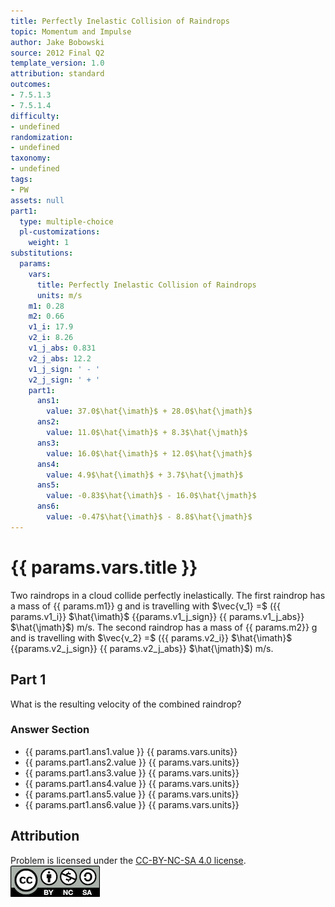 ```yaml
---
title: Perfectly Inelastic Collision of Raindrops
topic: Momentum and Impulse
author: Jake Bobowski
source: 2012 Final Q2
template_version: 1.0
attribution: standard
outcomes:
- 7.5.1.3
- 7.5.1.4
difficulty:
- undefined
randomization:
- undefined
taxonomy:
- undefined
tags:
- PW
assets: null
part1:
  type: multiple-choice
  pl-customizations:
    weight: 1
substitutions:
  params:
    vars:
      title: Perfectly Inelastic Collision of Raindrops
      units: m/s
    m1: 0.28
    m2: 0.66
    v1_i: 17.9
    v2_i: 8.26
    v1_j_abs: 0.831
    v2_j_abs: 12.2
    v1_j_sign: ' - '
    v2_j_sign: ' + '
    part1:
      ans1:
        value: 37.0$\hat{\imath}$ + 28.0$\hat{\jmath}$
      ans2:
        value: 11.0$\hat{\imath}$ + 8.3$\hat{\jmath}$
      ans3:
        value: 16.0$\hat{\imath}$ + 12.0$\hat{\jmath}$
      ans4:
        value: 4.9$\hat{\imath}$ + 3.7$\hat{\jmath}$
      ans5:
        value: -0.83$\hat{\imath}$ - 16.0$\hat{\jmath}$
      ans6:
        value: -0.47$\hat{\imath}$ - 8.8$\hat{\jmath}$
---
```

# {{ params.vars.title }}
Two raindrops in a cloud collide perfectly inelastically. The first raindrop has a mass of {{ params.m1}} g and is travelling with $\vec{v_1} =$ ({{ params.v1_i}} $\hat{\imath}$ {{params.v1_j_sign}} {{ params.v1_j_abs}} $\hat{\jmath}$) m/s.
The second raindrop has a mass of {{ params.m2}} g and is travelling with $\vec{v_2} =$ ({{ params.v2_i}} $\hat{\imath}$ {{params.v2_j_sign}} {{ params.v2_j_abs}} $\hat{\jmath}$) m/s.
## Part 1

What is the resulting velocity of the combined raindrop?

### Answer Section

- {{ params.part1.ans1.value }} {{ params.vars.units}}
- {{ params.part1.ans2.value }} {{ params.vars.units}}
- {{ params.part1.ans3.value }} {{ params.vars.units}}
- {{ params.part1.ans4.value }} {{ params.vars.units}}
- {{ params.part1.ans5.value }} {{ params.vars.units}}
- {{ params.part1.ans6.value }} {{ params.vars.units}}

## Attribution

Problem is licensed under the [CC-BY-NC-SA 4.0 license](https://creativecommons.org/licenses/by-nc-sa/4.0/).<br> ![The Creative Commons 4.0 license requiring attribution-BY, non-commercial-NC, and share-alike-SA license.](https://raw.githubusercontent.com/firasm/bits/master/by-nc-sa.png)